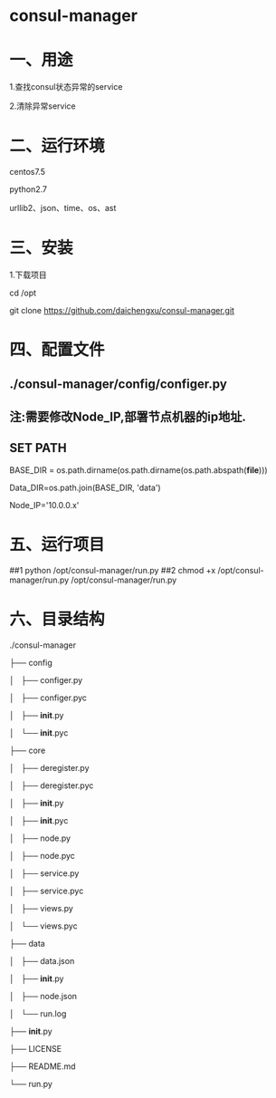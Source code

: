 # consul-manager
# 一、用途
1.查找consul状态异常的service

2.清除异常service

# 二、运行环境
centos7.5

python2.7

urllib2、json、time、os、ast

# 三、安装
1.下载项目

cd /opt

git clone https://github.com/daichengxu/consul-manager.git

# 四、配置文件
## ./consul-manager/config/configer.py
## 注:需要修改Node_IP,部署节点机器的ip地址.
## SET PATH
BASE_DIR = os.path.dirname(os.path.dirname(os.path.abspath(__file__)))

Data_DIR=os.path.join(BASE_DIR, 'data')

Node_IP='10.0.0.x'

# 五、运行项目
##1
python /opt/consul-manager/run.py
##2
chmod +x /opt/consul-manager/run.py
/opt/consul-manager/run.py

# 六、目录结构
./consul-manager

├── config

│   ├── configer.py

│   ├── configer.pyc

│   ├── __init__.py

│   └── __init__.pyc

├── core

│   ├── deregister.py

│   ├── deregister.pyc

│   ├── __init__.py

│   ├── __init__.pyc

│   ├── node.py

│   ├── node.pyc

│   ├── service.py

│   ├── service.pyc

│   ├── views.py

│   └── views.pyc

├── data

│   ├── data.json

│   ├── __init__.py

│   ├── node.json

│   └── run.log

├── __init__.py

├── LICENSE

├── README.md

└── run.py

